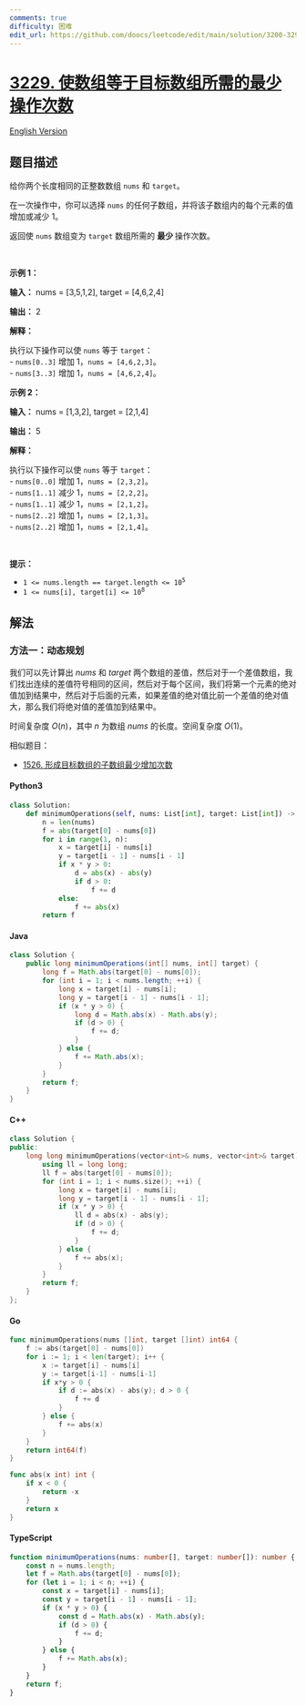 ```yaml
---
comments: true
difficulty: 困难
edit_url: https://github.com/doocs/leetcode/edit/main/solution/3200-3299/3229.Minimum%20Operations%20to%20Make%20Array%20Equal%20to%20Target/README.md
---
```


<!-- problem:start -->

# [3229. 使数组等于目标数组所需的最少操作次数](https://leetcode.cn/problems/minimum-operations-to-make-array-equal-to-target)

[English Version](/solution/3200-3299/3229.Minimum%20Operations%20to%20Make%20Array%20Equal%20to%20Target/README_EN.md)

## 题目描述

<!-- description:start -->

<p>给你两个长度相同的正整数数组 <code>nums</code> 和 <code>target</code>。</p>

<p>在一次操作中，你可以选择 <code>nums</code> 的任何<span data-keyword="subarray">子数组</span>，并将该子数组内的每个元素的值增加或减少 1。</p>

<p>返回使 <code>nums</code> 数组变为 <code>target</code> 数组所需的 <strong>最少 </strong>操作次数。</p>

<p>&nbsp;</p>

<p><strong class="example">示例 1：</strong></p>

<div class="example-block">
<p><strong>输入：</strong> <span class="example-io">nums = [3,5,1,2], target = [4,6,2,4]</span></p>

<p><strong>输出：</strong> <span class="example-io">2</span></p>

<p><strong>解释：</strong></p>

<p>执行以下操作可以使 <code>nums</code> 等于 <code>target</code>：<br />
- <code>nums[0..3]</code> 增加 1，<code>nums = [4,6,2,3]</code>。<br />
- <code>nums[3..3]</code> 增加 1，<code>nums = [4,6,2,4]</code>。</p>
</div>

<p><strong class="example">示例 2：</strong></p>

<div class="example-block">
<p><strong>输入：</strong> <span class="example-io">nums = [1,3,2], target = [2,1,4]</span></p>

<p><strong>输出：</strong> <span class="example-io">5</span></p>

<p><strong>解释：</strong></p>

<p>执行以下操作可以使 <code>nums</code> 等于 <code>target</code>：<br />
- <code>nums[0..0]</code> 增加 1，<code>nums = [2,3,2]</code>。<br />
- <code>nums[1..1]</code> 减少 1，<code>nums = [2,2,2]</code>。<br />
- <code>nums[1..1]</code> 减少 1，<code>nums = [2,1,2]</code>。<br />
- <code>nums[2..2]</code> 增加 1，<code>nums = [2,1,3]</code>。<br />
- <code>nums[2..2]</code> 增加 1，<code>nums = [2,1,4]</code>。</p>
</div>

<p>&nbsp;</p>

<p><strong>提示：</strong></p>

<ul>
	<li><code>1 &lt;= nums.length == target.length &lt;= 10<sup>5</sup></code></li>
	<li><code>1 &lt;= nums[i], target[i] &lt;= 10<sup>8</sup></code></li>
</ul>

<!-- description:end -->

## 解法

<!-- solution:start -->

### 方法一：动态规划

我们可以先计算出 $\textit{nums}$ 和 $\textit{target}$ 两个数组的差值，然后对于一个差值数组，我们找出连续的差值符号相同的区间，然后对于每个区间，我们将第一个元素的绝对值加到结果中，然后对于后面的元素，如果差值的绝对值比前一个差值的绝对值大，那么我们将绝对值的差值加到结果中。

时间复杂度 $O(n)$，其中 $n$ 为数组 $\textit{nums}$ 的长度。空间复杂度 $O(1)$。

相似题目：

-   [1526. 形成目标数组的子数组最少增加次数](https://github.com/doocs/leetcode/tree/main/solution/1500-1599/1526.Minimum%20Number%20of%20Increments%20on%20Subarrays%20to%20Form%20a%20Target%20Array/README.md)

<!-- tabs:start -->

#### Python3

```python
class Solution:
    def minimumOperations(self, nums: List[int], target: List[int]) -> int:
        n = len(nums)
        f = abs(target[0] - nums[0])
        for i in range(1, n):
            x = target[i] - nums[i]
            y = target[i - 1] - nums[i - 1]
            if x * y > 0:
                d = abs(x) - abs(y)
                if d > 0:
                    f += d
            else:
                f += abs(x)
        return f
```

#### Java

```java
class Solution {
    public long minimumOperations(int[] nums, int[] target) {
        long f = Math.abs(target[0] - nums[0]);
        for (int i = 1; i < nums.length; ++i) {
            long x = target[i] - nums[i];
            long y = target[i - 1] - nums[i - 1];
            if (x * y > 0) {
                long d = Math.abs(x) - Math.abs(y);
                if (d > 0) {
                    f += d;
                }
            } else {
                f += Math.abs(x);
            }
        }
        return f;
    }
}
```

#### C++

```cpp
class Solution {
public:
    long long minimumOperations(vector<int>& nums, vector<int>& target) {
        using ll = long long;
        ll f = abs(target[0] - nums[0]);
        for (int i = 1; i < nums.size(); ++i) {
            long x = target[i] - nums[i];
            long y = target[i - 1] - nums[i - 1];
            if (x * y > 0) {
                ll d = abs(x) - abs(y);
                if (d > 0) {
                    f += d;
                }
            } else {
                f += abs(x);
            }
        }
        return f;
    }
};
```

#### Go

```go
func minimumOperations(nums []int, target []int) int64 {
	f := abs(target[0] - nums[0])
	for i := 1; i < len(target); i++ {
		x := target[i] - nums[i]
		y := target[i-1] - nums[i-1]
		if x*y > 0 {
			if d := abs(x) - abs(y); d > 0 {
				f += d
			}
		} else {
			f += abs(x)
		}
	}
	return int64(f)
}

func abs(x int) int {
	if x < 0 {
		return -x
	}
	return x
}
```

#### TypeScript

```ts
function minimumOperations(nums: number[], target: number[]): number {
    const n = nums.length;
    let f = Math.abs(target[0] - nums[0]);
    for (let i = 1; i < n; ++i) {
        const x = target[i] - nums[i];
        const y = target[i - 1] - nums[i - 1];
        if (x * y > 0) {
            const d = Math.abs(x) - Math.abs(y);
            if (d > 0) {
                f += d;
            }
        } else {
            f += Math.abs(x);
        }
    }
    return f;
}
```

<!-- tabs:end -->

<!-- solution:end -->

<!-- problem:end -->
